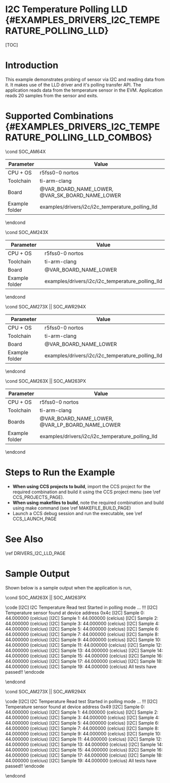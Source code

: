 # I2C Temperature Polling LLD {#EXAMPLES_DRIVERS_I2C_TEMPERATURE_POLLING_LLD}

[TOC]

# Introduction

This example demonstrates probing of sensor via I2C and reading data from it.
It makes use of the LLD driver and it's polling transfer API.
The application reads data from the temperature sensor in the EVM.
Application reads 20 samples from the sensor and exits.

# Supported Combinations {#EXAMPLES_DRIVERS_I2C_TEMPERATURE_POLLING_LLD_COMBOS}

\cond SOC_AM64X

 Parameter      | Value
 ---------------|-----------
 CPU + OS       | r5fss0-0 nortos
 Toolchain      | ti-arm-clang
 Board          | @VAR_BOARD_NAME_LOWER, @VAR_SK_BOARD_NAME_LOWER
 Example folder | examples/drivers/i2c/i2c_temperature_polling_lld

\endcond

\cond SOC_AM243X

 Parameter      | Value
 ---------------|-----------
 CPU + OS       | r5fss0-0 nortos
 Toolchain      | ti-arm-clang
 Board          | @VAR_BOARD_NAME_LOWER
 Example folder | examples/drivers/i2c/i2c_temperature_polling_lld

\endcond

\cond SOC_AM273X || SOC_AWR294X

 Parameter      | Value
 ---------------|-----------
 CPU + OS       | r5fss0-0 nortos
 Toolchain      | ti-arm-clang
 Board          | @VAR_BOARD_NAME_LOWER
 Example folder | examples/drivers/i2c/i2c_temperature_polling_lld

\endcond

\cond SOC_AM263X || SOC_AM263PX

 Parameter      | Value
 ---------------|-----------
 CPU + OS       | r5fss0-0 nortos
 Toolchain      | ti-arm-clang
 Boards         | @VAR_BOARD_NAME_LOWER, @VAR_LP_BOARD_NAME_LOWER
 Example folder | examples/drivers/i2c/i2c_temperature_polling_lld

\endcond

# Steps to Run the Example

- **When using CCS projects to build**, import the CCS project for the required combination
  and build it using the CCS project menu (see \ref CCS_PROJECTS_PAGE).
- **When using makefiles to build**, note the required combination and build using
  make command (see \ref MAKEFILE_BUILD_PAGE)
- Launch a CCS debug session and run the executable, see \ref CCS_LAUNCH_PAGE

# See Also

\ref DRIVERS_I2C_LLD_PAGE

# Sample Output

Shown below is a sample output when the application is run,

\cond SOC_AM263X || SOC_AM263PX

\code
[I2C] I2C Temperature Read test Started in polling mode ... !!!
[I2C] Temperature sensor found at device address 0x4c
[I2C] Sample 0: 44.000000 (celcius)
[I2C] Sample 1: 44.000000 (celcius)
[I2C] Sample 2: 44.000000 (celcius)
[I2C] Sample 3: 44.000000 (celcius)
[I2C] Sample 4: 44.000000 (celcius)
[I2C] Sample 5: 44.000000 (celcius)
[I2C] Sample 6: 44.000000 (celcius)
[I2C] Sample 7: 44.000000 (celcius)
[I2C] Sample 8: 44.000000 (celcius)
[I2C] Sample 9: 44.000000 (celcius)
[I2C] Sample 10: 44.000000 (celcius)
[I2C] Sample 11: 44.000000 (celcius)
[I2C] Sample 12: 44.000000 (celcius)
[I2C] Sample 13: 44.000000 (celcius)
[I2C] Sample 14: 44.000000 (celcius)
[I2C] Sample 15: 44.000000 (celcius)
[I2C] Sample 16: 44.000000 (celcius)
[I2C] Sample 17: 44.000000 (celcius)
[I2C] Sample 18: 44.000000 (celcius)
[I2C] Sample 19: 44.000000 (celcius)
All tests have passed!!
\endcode

\endcond

\cond SOC_AM273X || SOC_AWR294X

\code
[I2C] I2C Temperature Read test Started in polling mode ... !!!
[I2C] Temperature sensor found at device address 0x49
[I2C] Sample 0: 44.000000 (celcius)
[I2C] Sample 1: 44.000000 (celcius)
[I2C] Sample 2: 44.000000 (celcius)
[I2C] Sample 3: 44.000000 (celcius)
[I2C] Sample 4: 44.000000 (celcius)
[I2C] Sample 5: 44.000000 (celcius)
[I2C] Sample 6: 44.000000 (celcius)
[I2C] Sample 7: 44.000000 (celcius)
[I2C] Sample 8: 44.000000 (celcius)
[I2C] Sample 9: 44.000000 (celcius)
[I2C] Sample 10: 44.000000 (celcius)
[I2C] Sample 11: 44.000000 (celcius)
[I2C] Sample 12: 44.000000 (celcius)
[I2C] Sample 13: 44.000000 (celcius)
[I2C] Sample 14: 44.000000 (celcius)
[I2C] Sample 15: 44.000000 (celcius)
[I2C] Sample 16: 44.000000 (celcius)
[I2C] Sample 17: 44.000000 (celcius)
[I2C] Sample 18: 44.000000 (celcius)
[I2C] Sample 19: 44.000000 (celcius)
All tests have passed!!
\endcode

\endcond